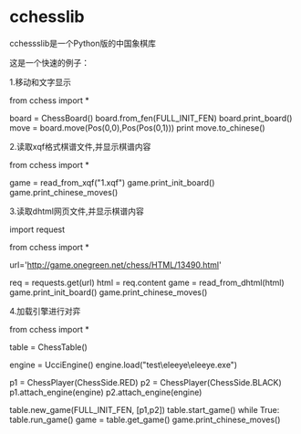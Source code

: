 # cchesslib
cchessslib是一个Python版的中国象棋库

这是一个快速的例子：

1.移动和文字显示

from cchess import *

board = ChessBoard()
board.from_fen(FULL_INIT_FEN)
board.print_board()
move = board.move(Pos(0,0),Pos(Pos(0,1)))
print move.to_chinese()


2.读取xqf格式棋谱文件,并显示棋谱内容

from cchess import *

game = read_from_xqf("1.xqf")
game.print_init_board()
game.print_chinese_moves()


3.读取dhtml网页文件,并显示棋谱内容

import request

from cchess import *

url='http://game.onegreen.net/chess/HTML/13490.html'

req = requests.get(url)
html = req.content
game = read_from_dhtml(html)
game.print_init_board()
game.print_chinese_moves()

4.加载引擎进行对弈

from cchess import *

table = ChessTable()  

engine = UcciEngine()
engine.load("test\\eleeye\\eleeye.exe")

p1 = ChessPlayer(ChessSide.RED)
p2 = ChessPlayer(ChessSide.BLACK)
p1.attach_engine(engine)
p2.attach_engine(engine)

table.new_game(FULL_INIT_FEN, [p1,p2])
table.start_game()
while True:
    table.run_game()
game = table.get_game()
game.print_chinese_moves()

